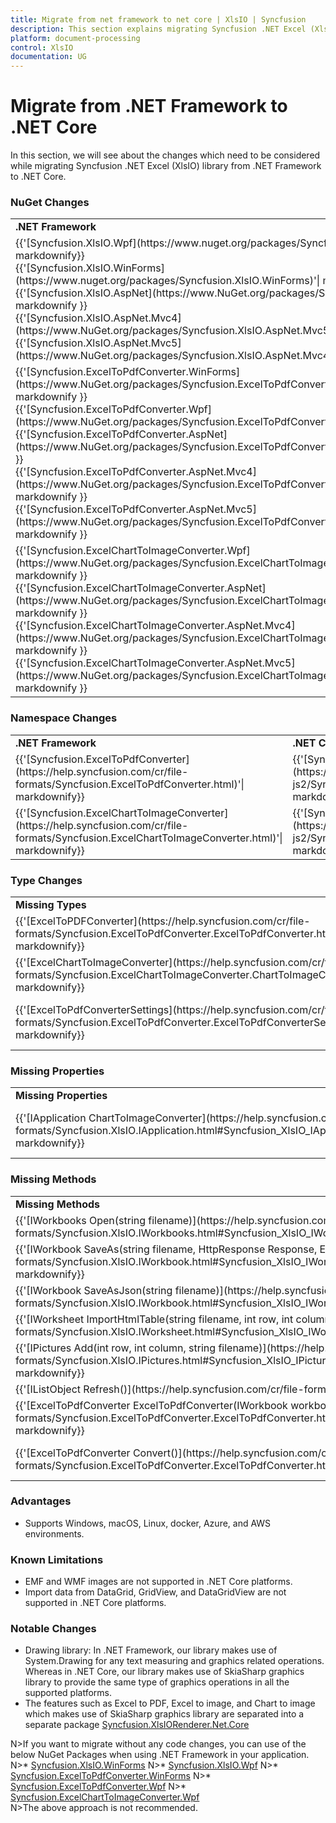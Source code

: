 ```yaml
---
title: Migrate from net framework to net core | XlsIO | Syncfusion
description: This section explains migrating Syncfusion .NET Excel (XlsIO) library from .NET Framework to .NET core.
platform: document-processing
control: XlsIO
documentation: UG
---
```


# Migrate from .NET Framework to .NET Core

In this section, we will see about the changes which need to be considered while migrating Syncfusion .NET Excel (XlsIO) library from .NET Framework to .NET Core.

### NuGet Changes
<table>
<tr>
<td>
<b>.NET Framework</b>
</td>
<td>
<b>.NET Core</b>
</td>
</tr>
<tr>
<td>
{{'[Syncfusion.XlsIO.Wpf](https://www.nuget.org/packages/Syncfusion.XlsIO.Wpf)'| markdownify}} <br/>
{{'[Syncfusion.XlsIO.WinForms](https://www.nuget.org/packages/Syncfusion.XlsIO.WinForms)'| markdownify}} <br/>
{{'[Syncfusion.XlsIO.AspNet](https://www.NuGet.org/packages/Syncfusion.XlsIO.AspNet)'| markdownify }} <br/>
{{'[Syncfusion.XlsIO.AspNet.Mvc4](https://www.NuGet.org/packages/Syncfusion.XlsIO.AspNet.Mvc5)'| markdownify }} <br/>
{{'[Syncfusion.XlsIO.AspNet.Mvc5](https://www.NuGet.org/packages/Syncfusion.XlsIO.AspNet.Mvc4)'| markdownify }} <br/>
</td>
<td>
{{'[Syncfusion.XlsIO.Net.Core](https://www.NuGet.org/packages/Syncfusion.XlsIO.Net.Core)'| markdownify }}
</td>
</tr>
<tr>
<td>
{{'[Syncfusion.ExcelToPdfConverter.WinForms](https://www.NuGet.org/packages/Syncfusion.ExcelToPdfConverter.WinForms)'| markdownify }} <br/>
{{'[Syncfusion.ExcelToPdfConverter.Wpf](https://www.NuGet.org/packages/Syncfusion.ExcelToPdfConverter.Wpf)'| markdownify }} <br/>
{{'[Syncfusion.ExcelToPdfConverter.AspNet](https://www.NuGet.org/packages/Syncfusion.ExcelToPdfConverter.AspNet)'| markdownify }} <br/>
{{'[Syncfusion.ExcelToPdfConverter.AspNet.Mvc4](https://www.NuGet.org/packages/Syncfusion.ExcelToPdfConverter.AspNet.Mvc4)'| markdownify }} <br/>
{{'[Syncfusion.ExcelToPdfConverter.AspNet.Mvc5](https://www.NuGet.org/packages/Syncfusion.ExcelToPdfConverter.AspNet.Mvc5)'| markdownify }} <br/>
</td>
<td>
{{'[Syncfusion.XlsIORenderer](https://www.NuGet.org/packages/Syncfusion.XlsIORenderer.Net.Core)'| markdownify }}
</td>
</tr>
<tr>
<td>
{{'[Syncfusion.ExcelChartToImageConverter.Wpf](https://www.NuGet.org/packages/Syncfusion.ExcelChartToImageConverter.Wpf)'| markdownify }} <br/>
{{'[Syncfusion.ExcelChartToImageConverter.AspNet](https://www.NuGet.org/packages/Syncfusion.ExcelChartToImageConverter.AspNet)'| markdownify }} <br/>
{{'[Syncfusion.ExcelChartToImageConverter.AspNet.Mvc4](https://www.NuGet.org/packages/Syncfusion.ExcelChartToImageConverter.AspNet.Mvc4)'| markdownify }} <br/>
{{'[Syncfusion.ExcelChartToImageConverter.AspNet.Mvc5](https://www.NuGet.org/packages/Syncfusion.ExcelChartToImageConverter.AspNet.Mvc5)'| markdownify }} <br/>
</td>
<td>
Not needed. Same functionalities are moved to {{'[Syncfusion.XlsIORenderer](https://www.NuGet.org/packages/Syncfusion.XlsIORenderer.Net.Core)'| markdownify }}
</td>
</tr>
</table>

### Namespace Changes

<table>
<tr>
<td>
<b>.NET Framework</b> 
</td>
<td>
<b>.NET Core</b> 
</td>
</tr>
<tr>
<td>
{{'[Syncfusion.ExcelToPdfConverter](https://help.syncfusion.com/cr/file-formats/Syncfusion.ExcelToPdfConverter.html)'| markdownify}}
</td>
<td>
{{'[Syncfusion.XlsIORenderer](https://help.syncfusion.com/cr/aspnetcore-js2/Syncfusion.XlsIORenderer.html)'| markdownify}}
</td>
</tr>
<tr>
<td>
{{'[Syncfusion.ExcelChartToImageConverter](https://help.syncfusion.com/cr/file-formats/Syncfusion.ExcelChartToImageConverter.html)'| markdownify}}
</td>
<td>
{{'[Syncfusion.XlsIORenderer](https://help.syncfusion.com/cr/aspnetcore-js2/Syncfusion.XlsIORenderer.html)'| markdownify}}
</td>
</tr>
</table>

### Type Changes
<table>
<tr>
<td>
<b>Missing Types</b> 
</td>
<td>
<b>Alternate Types</b> 
</td>
</tr>
<tr>
<td>
{{'[ExcelToPDFConverter](https://help.syncfusion.com/cr/file-formats/Syncfusion.ExcelToPdfConverter.ExcelToPdfConverter.html)'| markdownify}}
</td>
<td>
{{'[XlsIORenderer](https://help.syncfusion.com/cr/aspnetcore-js2/Syncfusion.XlsIORenderer.html)'| markdownify}}
</td>
</tr>
<tr>
<td>
{{'[ExcelChartToImageConverter](https://help.syncfusion.com/cr/file-formats/Syncfusion.ExcelChartToImageConverter.ChartToImageConverter.html)'| markdownify}}
</td>
<td>
{{'[XlsIORenderer ](https://help.syncfusion.com/cr/aspnetcore-js2/Syncfusion.XlsIORenderer.html)'| markdownify}}
</td>
</tr>
<tr>
<td>
{{'[ExcelToPdfConverterSettings](https://help.syncfusion.com/cr/file-formats/Syncfusion.ExcelToPdfConverter.ExcelToPdfConverterSettings.html)'| markdownify}}
</td>
<td>
{{'[XlsIORendererSettings](https://help.syncfusion.com/cr/aspnetcore-js2/Syncfusion.XlsIORenderer.XlsIORendererSettings.html)'| markdownify}}
</td>
</tr>
</table>

### Missing Properties
<table>
<tr>
<td>
<b>Missing Properties</b> 
</td>
<td>
<b>Alternate Properties</b> 
</td>
</tr>
<tr>
<td>
{{'[IApplication ChartToImageConverter](https://help.syncfusion.com/cr/file-formats/Syncfusion.XlsIO.IApplication.html#Syncfusion_XlsIO_IApplication_ChartToImageConverter)'| markdownify}}
</td>
<td>
{{'[IApplication XlsIORenderer](https://help.syncfusion.com/cr/aspnetcore-js2/Syncfusion.XlsIORenderer.XlsIORenderer.html)'| markdownify}} 
</td>
</tr>
</table>

### Missing Methods
<table>
<tr>
<td>
<b>Missing Methods</b> 
</td>
<td>
<b>Alternate Methods</b> 
</td>
</tr>
<tr>
<td>
{{'[IWorkbooks Open(string filename)](https://help.syncfusion.com/cr/file-formats/Syncfusion.XlsIO.IWorkbooks.html#Syncfusion_XlsIO_IWorkbooks_Open_System_String_)'| markdownify}}
</td>
<td>
The document can be opened as a file stream from the file system using IWorkbooks Open(Stream stream)                   
</td>
</tr>
<tr>
<td>
{{'[IWorkbook SaveAs(string filename, HttpResponse Response, ExcelDownloadType type)](https://help.syncfusion.com/cr/file-formats/Syncfusion.XlsIO.IWorkbook.html#Syncfusion_XlsIO_IWorkbook_SaveAs_System_String_Syncfusion_XlsIO_ExcelSaveType_System_Web_HttpResponse_)'| markdownify}}
</td>
<td>
The document can be saved as a file stream to the file system using IWorkbook SaveAs(Stream stream) 
</td>
</tr>
<tr>
<td>
{{'[IWorkbook SaveAsJson(string filename)](https://help.syncfusion.com/cr/file-formats/Syncfusion.XlsIO.IWorkbook.html#Syncfusion_XlsIO_IWorkbook_SaveAsJson_System_String_)'| markdownify}}
</td>
<td>
The document can be saved as a file stream to the file system using IWorkbook SaveAsJson(Stream stream) 
</td>
</tr>
<tr>
<td>
{{'[IWorksheet ImportHtmlTable(string filename, int row, int column)](https://help.syncfusion.com/cr/file-formats/Syncfusion.XlsIO.IWorksheet.html#Syncfusion_XlsIO_IWorksheet_ImportHtmlTable_System_String_System_Int32_System_Int32_)'| markdownify}}
</td>
<td>
The HTML table can be imported as a file stream from the file system using IWorksheet ImportHtmlTable(Stream stream, int row, int column) 
</td>
</tr>
<tr>
<td>
{{'[IPictures Add(int row, int column, string filename)](https://help.syncfusion.com/cr/file-formats/Syncfusion.XlsIO.IPictures.html#Syncfusion_XlsIO_IPictures_AddPicture_System_Int32_System_Int32_System_Int32_System_Int32_System_String_)'| markdownify}}
</td>
<td>
A picture can be added as a stream from the file system using IPictures Add(int row, int column, Stream stream) 
</td>
</tr>
<tr>
<td>
{{'[IListObject Refresh()](https://help.syncfusion.com/cr/file-formats/Syncfusion.XlsIO.IListObject.html#Syncfusion_XlsIO_IListObject_Refresh)'| markdownify}}
</td>
<td>
Not supported due to .NET Framework limitation. 
</td>
</tr>
<tr>
<td>
{{'[ExcelToPdfConverter ExcelToPdfConverter(IWorkbook workbook)](https://help.syncfusion.com/cr/file-formats/Syncfusion.ExcelToPdfConverter.ExcelToPdfConverter.html#Syncfusion_ExcelToPdfConverter_ExcelToPdfConverter__ctor_Syncfusion_XlsIO_IWorkbook_)'| markdownify}}
</td>
<td>
{{'[XlsIORenderer XlsIORenderer()](https://help.syncfusion.com/cr/aspnetcore-js2/Syncfusion.XlsIORenderer.XlsIORenderer.html#Syncfusion_XlsIORenderer_XlsIORenderer__ctor)'| markdownify}}
</td>
</tr>
<tr>
<td>
{{'[ExcelToPdfConverter Convert()](https://help.syncfusion.com/cr/file-formats/Syncfusion.ExcelToPdfConverter.ExcelToPdfConverter.html#Syncfusion_ExcelToPdfConverter_ExcelToPdfConverter_Convert)'| markdownify}}
</td>
<td>
{{'[XlsIORenderer ConvertToPDF(IWorkbook workbook)](https://help.syncfusion.com/cr/aspnetcore-js2/Syncfusion.XlsIORenderer.XlsIORenderer.html#Syncfusion_XlsIORenderer_XlsIORenderer_ConvertToPDF_Syncfusion_XlsIO_IWorkbook_)'| markdownify}}
</td>
</tr>
</table>

### Advantages
*	Supports Windows, macOS, Linux, docker, Azure, and AWS environments.

### Known Limitations
*	EMF and WMF images are not supported in .NET Core platforms.
*	Import data from DataGrid, GridView, and DataGridView are not supported in .NET Core platforms.

### Notable Changes
*	Drawing library: In .NET Framework, our library makes use of System.Drawing for any text measuring and graphics related operations. Whereas in .NET Core, our library makes use of SkiaSharp graphics library to provide the same type of graphics operations in all the supported platforms.
*	The features such as Excel to PDF, Excel to image, and Chart to image which makes use of SkiaSharp graphics library are separated into a separate package [Syncfusion.XlsIORenderer.Net.Core](https://www.NuGet.org/packages/Syncfusion.XlsIORenderer.Net.Core)

N>If you want to migrate without any code changes, you can use of the below NuGet Packages when using .NET Framework in your application.  <br/>
N>*	[Syncfusion.XlsIO.WinForms](https://www.NuGet.org/packages/Syncfusion.XlsIO.WinForms)
N>*	[Syncfusion.XlsIO.Wpf](https://www.NuGet.org/packages/Syncfusion.XlsIO.Wpf)
N>*	[Syncfusion.ExcelToPdfConverter.WinForms](https://www.NuGet.org/packages/Syncfusion.ExcelToPdfConverter.WinForms)
N>*	[Syncfusion.ExcelToPdfConverter.Wpf](https://www.NuGet.org/packages/Syncfusion.ExcelToPdfConverter.Wpf)
N>*	[Syncfusion.ExcelChartToImageConverter.Wpf](https://www.NuGet.org/packages/Syncfusion.ExcelChartToImageConverter.WPF) <br/>
N>The above approach is not recommended.